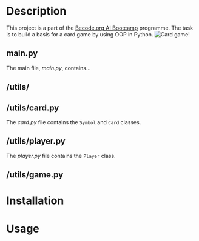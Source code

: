# Description
This project is a part of the [Becode.org AI Bootcamp](https://becode.org/learn/ai-bootcamp/) programme. The task is to build a basis for a card game by using OOP in Python.
![Card game!](https://media.giphy.com/media/3o7TKP35NXE4rWwXjW/giphy.gif)

## main.py
The main file, *main.py*, contains... 

## /utils/

## /utils/card.py
The *card.py* file contains the `Symbol` and `Card` classes.

## /utils/player.py
The *player.py* file contains the `Player` class.

## /utils/game.py

# Installation
# Usage





